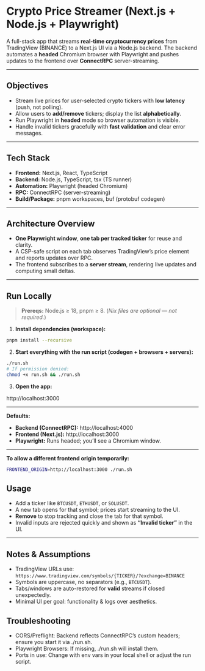 # Crypto Price Streamer (Next.js + Node.js + Playwright)

A full-stack app that streams **real-time cryptocurrency prices** from TradingView (BINANCE) to a Next.js UI via a Node.js backend. The backend automates a **headed** Chromium browser with Playwright and pushes updates to the frontend over **ConnectRPC** server-streaming.

---

## Objectives

- Stream live prices for user-selected crypto tickers with **low latency** (push, not polling).
- Allow users to **add/remove** tickers; display the list **alphabetically**.
- Run Playwright in **headed** mode so browser automation is visible.
- Handle invalid tickers gracefully with **fast validation** and clear error messages.

---

## Tech Stack

- **Frontend:** Next.js, React, TypeScript  
- **Backend:** Node.js, TypeScript, tsx (TS runner)  
- **Automation:** Playwright (headed Chromium)  
- **RPC:** ConnectRPC (server-streaming)  
- **Build/Package:** pnpm workspaces, buf (protobuf codegen)

---

## Architecture Overview

- **One Playwright window**, **one tab per tracked ticker** for reuse and clarity.  
- A CSP-safe script on each tab observes TradingView’s price element and reports updates over RPC.  
- The frontend subscribes to a **server stream**, rendering live updates and computing small deltas.

---

## Run Locally

> **Prereqs:** Node.js ≥ 18, pnpm ≥ 8. (*Nix files are optional — not required.*)

1) **Install dependencies (workspace):**
```bash
pnpm install --recursive
```

2) **Start everything with the run script (codegen + browsers + servers):**
```bash
./run.sh
# If permission denied:
chmod +x run.sh && ./run.sh
```

3) **Open the app:**

http://localhost:3000

---

**Defaults:**

- **Backend (ConnectRPC):** http://localhost:4000  
- **Frontend (Next.js):** http://localhost:3000  
- **Playwright:** Runs headed; you’ll see a Chromium window.

---

**To allow a different frontend origin temporarily:**
```bash
FRONTEND_ORIGIN=http://localhost:3000 ./run.sh
```

## Usage

- Add a ticker like `BTCUSDT`, `ETHUSDT`, or `SOLUSDT`.
- A new tab opens for that symbol; prices start streaming to the UI.
- **Remove** to stop tracking and close the tab for that symbol.
- Invalid inputs are rejected quickly and shown as **“Invalid ticker”** in the UI.

---

## Notes & Assumptions

- TradingView URLs use: `https://www.tradingview.com/symbols/{TICKER}/?exchange=BINANCE`
- Symbols are uppercase, no separators (e.g., `BTCUSDT`).
- Tabs/windows are auto-restored for **valid** streams if closed unexpectedly.
- Minimal UI per goal: functionality & logs over aesthetics.

## Troubleshooting

- CORS/Preflight: Backend reflects ConnectRPC’s custom headers; ensure you start it via ./run.sh.
- Playwright Browsers: If missing, ./run.sh will install them.
- Ports in use: Change with env vars in your local shell or adjust the run script.

